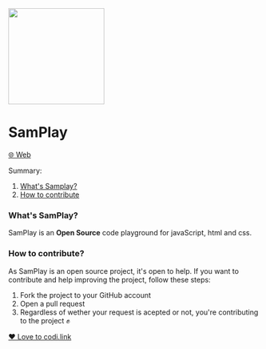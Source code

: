 <img src="public/icon.svg" style="width: 20vw; height: auto;">

# SamPlay

[🌐 Web](https://samplay.vercel.app)

Summary:

1. [What's Samplay?](#whats-samplay)
2. [How to contribute](#how-to-contribute)

### What's SamPlay?
SamPlay is an __Open Source__ code playground for javaScript, html and css.

### How to contribute?

As SamPlay is an open source project, it's open to help. If you want to contribute and help improving the project, follow these steps:

1. Fork the project to your GitHub account
2. Open a pull request
3. Regardless of wether your request is acepted or not, you're contributing to the project ✊

[❤️ Love to codi.link](https://github.com/midudev/codi.link)
